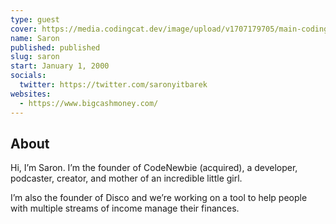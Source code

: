 ```yaml
---
type: guest
cover: https://media.codingcat.dev/image/upload/v1707179705/main-codingcatdev-photo/podcast-guest/saron.jpg
name: Saron
published: published
slug: saron
start: January 1, 2000
socials:
  twitter: https://twitter.com/saronyitbarek
websites:
  - https://www.bigcashmoney.com/
---
```


## About

Hi, I’m Saron. I’m the founder of CodeNewbie (acquired), a developer, podcaster, creator, and mother of an incredible little girl.

I’m also the founder of Disco and we’re working on a tool to help people with multiple streams of income manage their finances.

